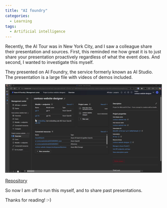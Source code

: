 ```yaml
---
title: "AI foundry"
categories:
  - Learning
tags:
  - Artificial intelligence
---
```


Recently, the AI Tour was in New York City, and I saw a colleague share their presentation and sources. First, this reminded me how great it is to just share your presentation proactively regardless of what the event does. And second, I wanted to investigate this myself. 

They presented on AI Foundry, the service formerly known as AI Studio. The presentation is a large file with videos of demos included. 

![img](../assets/images/2025-01-17-ai-foundry.png)

[Repository](https://github.com/microsoft/aitour-concept-to-creation-ai-studio)

So now I am off to run this myself, and to share past presentations. 

Thanks for reading! :-)

